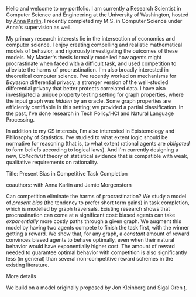 Hello and welcome to my portfolio. I am currently a Research Scientist in Computer Science and Engineering at the University of Washington, hosted by [Anna Karlin](https://homes.cs.washington.edu/~karlin/). I recently completed my M.S. in Computer Science under Anna's supervision as well.

My primary research interests lie in the intersection of economics and computer science. I enjoy creating compelling and realistic mathematical models of behavior, and rigorously investigating the outcomes of these models. My Master's thesis formally modelled how agents might procrastinate when faced with a difficult task, and used competition to alleviate the harms of procrastination. I'm also broadly interested in theoretical computer science. I've recently worked on mechanisms for *Bayesian* differential privacy, a stronger version of the well-studied differential privacy that better protects correlated data. I have also investigated a unique property testing setting for graph properties, where the input graph was *hidden* by an oracle. Some graph properties are efficiently certifiable in this setting; we provided a partial classification. In the past, I've done research in Tech Policy/HCI and Natural Language Processing.

In addition to my CS interests, I'm also interested in Epistemology and Philosophy of Statistics. I've studied to what extent logic should be normative for reasoning (that is, to what extent rational agents are *obligated* to form beliefs according to logical laws). And I'm currently designing a new, *Collectivist* theory of statistical evidence that is compatible with weak, qualitative requirements on rationality. 

Title: Present Bias in Competitive Task Completion

coauthors: with Anna Karlin and Jamie Morgenstern

Can competition eliminate the harms of procrastination? We study a model of *present bias* (the tendency to prefer short term gains) in task completion, which is modelled by graph traversals.  Existing research shows that procrastination can come at a significant cost: biased agents can take *exponentially* more costly paths through a given graph. We augment this model by having two agents compete to finish the task first, with the winner getting a reward. We show that, for any graph, a *constant* amount of reward convinces biased agents to behave optimally, even when their natural behavior would have exponentially higher cost. The amount of reward needed to guarantee optimal behavior with competition is also significantly less (in general) than several non-competitive reward schemes in the existing literature.

More details

We build on a model originally proposed by Jon Kleinberg and Sigal Oren [t](https://arxiv.org/abs/1405.1254).

